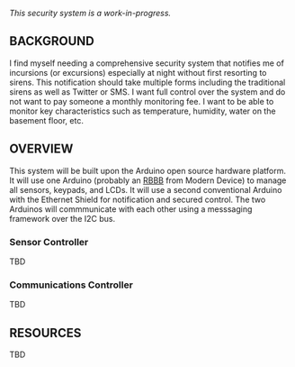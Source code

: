 _This security system is a work-in-progress._ 

## BACKGROUND

I find myself needing a comprehensive security system that notifies me of incursions (or excursions) especially at night without first resorting to sirens. This notification should take multiple forms including the traditional sirens as well as Twitter or SMS. I want full control over the system and do not want to pay someone a monthly monitoring fee. I want to be able to monitor key characteristics such as temperature, humidity, water on the basement floor, etc.

## OVERVIEW
This system will be built upon the Arduino open source hardware platform. It will use one Arduino (probably an [RBBB](http://shop.moderndevice.com/products/rbbb-kit) from Modern Device) to manage all sensors, keypads, and LCDs. It will use a second conventional Arduino with the Ethernet Shield for notification and secured control. The two Arduinos will commmunicate with each other using a messsaging framework over the I2C bus.

### Sensor Controller
TBD

### Communications Controller
TBD

## RESOURCES
TBD
